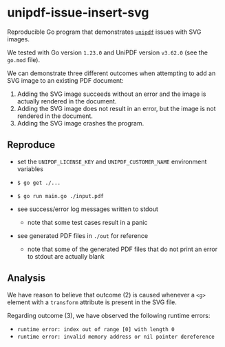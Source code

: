 # unipdf-issue-insert-svg

Reproducible Go program that demonstrates [`unipdf`](https://github.com/unidoc/unipdf) issues with SVG images.

We tested with Go version `1.23.0` and UniPDF version `v3.62.0` (see the `go.mod` file).

We can demonstrate three different outcomes when attempting to add an SVG image to an existing PDF document:

1. Adding the SVG image succeeds without an error and the image is actually rendered in the document.
2. Adding the SVG image does not result in an error, but the image is not rendered in the document.
3. Adding the SVG image crashes the program.

## Reproduce

- set the `UNIPDF_LICENSE_KEY` and `UNIPDF_CUSTOMER_NAME` environment variables

- `$ go get ./...`
- `$ go run main.go ./input.pdf`

- see success/error log messages written to stdout
  - note that some test cases result in a panic

- see generated PDF files in `./out` for reference
  - note that some of the generated PDF files that
  do not print an error to stdout are actually blank

## Analysis

We have reason to believe that outcome (2) is caused whenever a `<g>` element with a `transform` attribute is present in the SVG file.

Regarding outcome (3), we have observed the following runtime errors:

- `runtime error: index out of range [0] with length 0`
- `runtime error: invalid memory address or nil pointer dereference`
